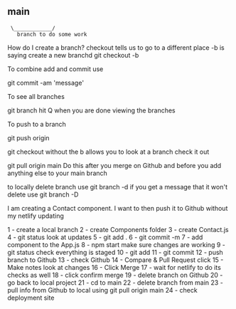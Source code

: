 ## main

     \____________/
       branch to do some work

How do I create a branch?
checkout tells us to go to a different place
-b is saying create a new branchd
git checkout -b <name of your branch>

To combine add and commit use

git commit -am 'message'

To see all branches

git branch
hit Q when you are done viewing the branches

To push to a branch

git push origin <branch name>

git checkout <branch name> without the b allows you to look at a branch check it out

git pull origin main
Do this after you merge on Github and before you add anything else to your main branch

to locally delete branch use
git branch -d <name of branch>
if you get a message that it won't delete use
git branch -D <name of branch>

I am creating a Contact component. I want to then push it to Github without my netlify updating

1 - create a local branch
2 - create Components folder
3 - create Contact.js
4 - git status look at updates
5 - git add .
6 - git commit -m <message in quotes>
7 - add component to the App.js
8 - npm start make sure changes are working
9 - git status check everything is staged
10 - git add
11 - git commit
12 - push branch to Github
13 - check Github
14 - Compare & Pull Request click
15 - Make notes look at changes
16 - Click Merge
17 - wait for netlify to do its checks as well
18 - click confirm merge
19 - delete branch on Github
20 - go back to local project
21 - cd to main
22 - delete branch from main
23 - pull info from Github to local using git pull origin main
24 - check deployment site
